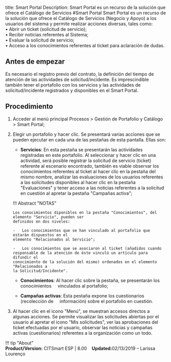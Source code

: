 title:  Smart Portal
Description: Smart Portal es un recurso de la solución que ofrece el Catálogo de Servicios
#Smart Portal
Smart Portal es un recurso de la solución que ofrece el Catálogo de Servicios (Negocio y Apoyo) a los usuarios del sistema y permite realizar acciones diversas, tales como:  
•	Abrir un ticket (solicitud de servicio);  
•	Recibir noticias referentes al Sistema;  
•	Evaluar la solicitud de servicio;  
•	Acceso a los conocimientos referentes al ticket para aclaración de dudas.  

Antes de empezar 
-----------------

Es necesario el registro previo del contrato, la definición del tiempo de atención
de las actividades de solicitud/incidente. Es imprescindible también tener el portafolio
con los servicios y las actividades de solicitud/incidente registrados y disponibles
en el Smart Portal.

Procedimiento 
-------------

1.  Acceder al menú principal Procesos \> Gestión de
    Portafolio y Catálogo \> Smart Portal;

2.  Elegir un portafolio y hacer clic. Se presentará varias acciones que se 
    pueden ejecutar en cada una de las pestañas de esta pantalla. Ellas son:

    -   **Servicios**: En esta pestaña se presentarán las actividades registradas 
    en este portafolio. Al seleccionar y hacer clic en una actividad, será posible 
    registrar la solicitud de servicio (ticket) referente al escenario encontrado, 
    también es viable observar los conocimientos referentes al ticket al hacer clic 
    en la pestaña del mismo nombre, analizar las evaluaciones de los usuarios referentes 
    a las solicitudes disponibles al hacer clic en la pestaña "Evaluaciones" y tener acceso 
    a las noticias referentes a la solicitud en cuestión al apretar la pestaña "Campañas 
    activa";  

    !!! Abstract "NOTAS"  

        Los conocimientos diponibles en la pestaña "Conocimientos", del elemento "Servicio", pueden ser
        definidos en dos niveles:  

        -   Los conocimientos que se han vinculado al portafolio que estarán dispuestos en el 
        elemento "Relacionados al Servicio";  

        -   Los conocimientos que se asociaron al ticket (añadidos cuando 
        responsable de la atención de éste vinculó un artículo para difundir el 
        conocimiento de la solución del mismo) ordenados en el elemento "Relacionados a 
        la Solicitud/Incidente".  

    -   **Conocimientos**: Al hacer clic sobre la pestaña, se presentarán los conocimientos
    vinculados al portafolio;

    -   **Campañas activas**: Esta pestaña expone los cuestionarios (recolección de
    información) sobre el portafolio en cuestión.

3.  Al hacer clic en el icono "Menú", se muestran accesos directos a algunas acciones.
    Se permite visualizar las solicitudes abiertas por el usuario al apretar el icono "Mis 
    solicitudes", ver las aprobaciones del ticket efectuadas por el usuario, 
    observar las noticias y campañas activas (cuestionarios) referentes a 
    la organización como un todo.  
    
!!! tip "About"  
    <b>Product/Version:</b> CITSmart ESP | 8.00 &nbsp;&nbsp;
    <b>Updated:</b>02/13/2019 – Larissa Lourenço  
   
